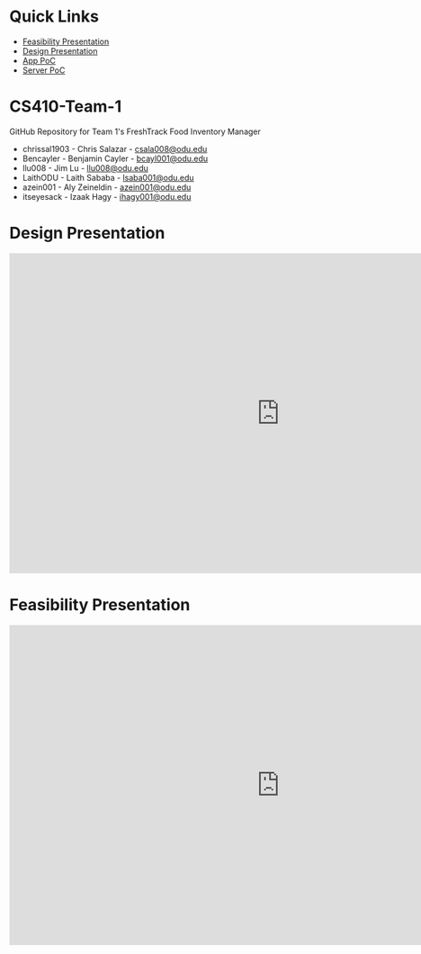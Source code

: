 <div style="text-align: center"> </div>

# Quick Links
* [Feasibility Presentation](https://docs.google.com/presentation/d/1pceJ6qZe2GA25JpFBzFsO0n88fD4_5eWlGTVOZellW0/edit?usp=sharing)
* [Design Presentation](https://docs.google.com/presentation/d/17bpIjMcMyk5Nl0SVD_szqjNZxAqsYtIqi-Kw5UUj7D8/edit?usp=sharing)
* [App PoC](https://github.com/LaithODU/CS410-Team-1/tree/App)
* [Server PoC](https://github.com/LaithODU/CS410-Team-1/tree/Server)

# CS410-Team-1
GitHub Repository for Team 1's FreshTrack Food Inventory Manager
* chrissal1903 - Chris Salazar - csala008@odu.edu
* Bencayler - Benjamin Cayler - bcayl001@odu.edu
* llu008 - Jim Lu - llu008@odu.edu
* LaithODU - Laith Sababa - lsaba001@odu.edu
* azein001 - Aly Zeineldin - azein001@odu.edu
* itseyesack - Izaak Hagy - ihagy001@odu.edu

# Design Presentation
<iframe src="https://docs.google.com/presentation/d/e/2PACX-1vRwf_jhqVVS89qXbDRJJKwz4vsLWj897YKliRpQBW5xhldjE_2CTZ-Sawkvb-gEwFbPAdm4Bi0hJOVo/embed?start=false&loop=false&delayms=15000" frameborder="0" width="960" height="569" allowfullscreen="true" mozallowfullscreen="true" webkitallowfullscreen="true"></iframe>

# Feasibility Presentation
<iframe src="https://docs.google.com/presentation/d/e/2PACX-1vQys53PtODQp4UYXgVkMsfg1R7_r6WIHLXBwXjErsxyWsPh6Qn2Jn1YUVnwBxhIfN0B6WOMIjSLmYth/embed?start=false&loop=false&delayms=15000" frameborder="0" width="960" height="569" allowfullscreen="true" mozallowfullscreen="true" webkitallowfullscreen="true"></iframe>
